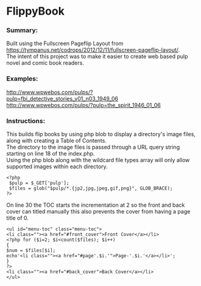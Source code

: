 # FlippyBook  
### Summary:  
Built using the Fullscreen Pageflip Layout from https://tympanus.net/codrops/2012/12/11/fullscreen-pageflip-layout/.  
The intent of this project was to make it easier to create web based pulp novel and comic book readers.    
### Examples:
http://www.wpwebos.com/pulps/?pulp=fbi_detective_stories_v01_n03_1949_06  
http://www.wpwebos.com/pulps/?pulp=the_spirit_1946_01_06
### Instructions:
This builds flip books by using php blob to display a directory's image files, along with creating a Table of Contents.  
The directory to the image files is passed through a URL query string starting on line 18 of the index.php.  
Using the php blob along with the wildcard file types array will only allow supported images within each directory.
   
``<?php``  
`` $pulp = $_GET['pulp'];``  
`` $files = glob("$pulp/*.{jp2,jpg,jpeg,gif,png}", GLOB_BRACE);``  
``?> ``  

On line 30 the TOC starts the incrementation at 2 so the front and back cover can titled manually this also prevents the cover from having a page title of 0.  

``<ul id="menu-toc" class="menu-toc">``  
``<li class=""><a href="#front_cover">Front Cover</a></li>``  
``<?php for ($i=2; $i<count($files); $i++)``  
``{``  
``$num = $files[$i];``  
``echo'<li class=""><a href="#page'.$i.'">Page-'.$i.'</a></li>';``  
``}``  
``?>``  
``<li class=""><a href="#back_cover">Back Cover</a></li>``  
``</ul>``
